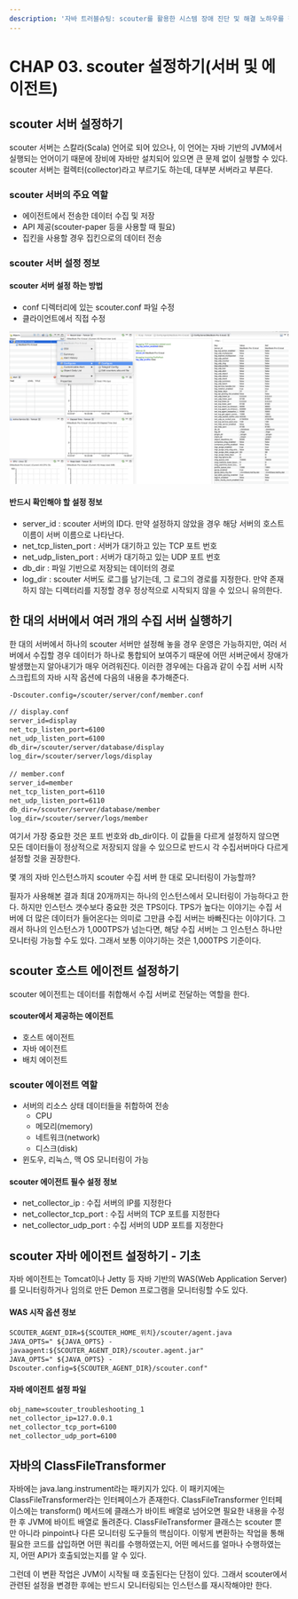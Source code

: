 ```yaml
---
description: '자바 트러블슈팅: scouter를 활용한 시스템 장애 진단 및 해결 노하우를 챕터 3을 요약한 내용입니다.'
---
```


# CHAP 03. scouter 설정하기\(서버 및 에이전트\)

## scouter 서버 설정하기

scouter 서버는 스칼라\(Scala\) 언어로 되어 있으나, 이 언어는 자바 기반의 JVM에서 실행되는 언어이기 때문에 장비에 자바만 설치되어 있으면 큰 문제 없이 실행할 수 있다. scouter 서버는 컬렉터\(collector\)라고 부르기도 하는데, 대부분 서버라고 부른다.

### scouter 서버의 주요 역할

* 에이전트에서 전송한 데이터 수집 및 저장
* API 제공\(scouter-paper 등을 사용할 때 필요\)
* 집킨을 사용할 경우 집킨으로의 데이터 전송

### scouter 서버 설정 정보

#### scouter 서버 설정 하는 방법

* conf 디렉터리에 있는 scouter.conf 파일 수정
* 클라이언트에서 직접 수정

![](../../.gitbook/assets/2020-09-29-3.28.58.png)

#### 반드시 확인해야 할 설정 정보

* server\_id : scouter 서버의 ID다. 만약 설정하지 않았을 경우 해당 서버의 호스트 이름이 서버 이름으로 나타난다.
* net\_tcp\_listen\_port : 서버가 대기하고 있는 TCP 포트 번호
* net\_udp\_listen\_port : 서버가 대기하고 있는 UDP 포트 번호
* db\_dir : 파일 기반으로 저장되는 데이터의 경로
* log\_dir : scouter 서버도 로그를 남기는데, 그 로그의 경로를 지정한다. 만약 존재하지 않는 디렉터리를 지정할 경우 정상적으로 시작되지 않을 수 있으니 유의한다.

## 한 대의 서버에서 여러 개의 수집 서버 실행하기

한 대의 서버에서 하나의 scouter 서버만 설정해 놓을 경우 운영은 가능하지만, 여러 서버에서 수집할 경우 데이터가 하나로 통합되어 보여주기 때문에 어떤 서버군에서 장애가 발생했는지 알아내기가 매우 어려워진다. 이러한 경우에는 다음과 같이 수집 서버 시작 스크립트의 자바 시작 옵션에 다음의 내용을 추가해준다.

```text
-Dscouter.config=/scouter/server/conf/member.conf
```

```text
// display.conf
server_id=display
net_tcp_listen_port=6100
net_udp_listen_port=6100
db_dir=/scouter/server/database/display
log_dir=/scouter/server/logs/display

// member.conf
server_id=member
net_tcp_listen_port=6110
net_udp_listen_port=6110
db_dir=/scouter/server/database/member
log_dir=/scouter/server/logs/member
```

여기서 가장 중요한 것은 포트 번호와 db\_dir이다. 이 값들을 다르게 설정하지 않으면 모든 데이터들이 정상적으로 저장되지 않을 수 있으므로 반드시 각 수집서버마다 다르게 설정할 것을 권장한다.

몇 개의 자바 인스턴스까지 scouter 수집 서버 한 대로 모니터링이 가능할까?

필자가 사용해본 결과 최대 20개까지는 하나의 인스턴스에서 모니터링이 가능하다고 한다. 하지만 인스턴스 갯수보다 중요한 것은 TPS이다. TPS가 높다는 이야기는 수집 서버에 더 많은 데이터가 들어온다는 의미로 그만큼 수집 서버는 바빠진다는 이야기다. 그래서 하나의 인스턴스가 1,000TPS가 넘는다면, 해당 수집 서버는 그 인스턴스 하나만 모니터링 가능할 수도 있다. 그래서 보통 이야기하는 것은 1,000TPS 기준이다.

## scouter 호스트 에이전트 설정하기

scouter 에이전트는 데이터를 취합해서 수집 서버로 전달하는 역할을 한다.

#### scouter에서 제공하는 에이전트

* 호스트 에이전트
* 자바 에이전트
* 배치 에이전트

### scouter 에이전트 역할

* 서버의 리소스 상태 데이터들을 취합하여 전송
  * CPU
  * 메모리\(memory\)
  * 네트워크\(network\)
  * 디스크\(disk\)
* 윈도우, 리눅스, 맥 OS 모니터링이 가능

#### scouter 에이전트 필수 설정 정보

* net\_collector\_ip : 수집 서버의 IP를 지정한다
* net\_collector\_tcp\_port : 수집 서버의 TCP 포트를 지정한다
* net\_collector\_udp\_port : 수집 서버의 UDP 포트를 지정한다

## scouter 자바 에이전트 설정하기 - 기초

자바 에이전트는 Tomcat이나 Jetty 등 자바 기반의 WAS\(Web Application Server\)를 모니터링하거나 임의로 만든 Demon 프로그램을 모니터링할 수도 있다.

#### WAS 시작 옵션 정보

```text
SCOUTER_AGENT_DIR=${SCOUTER_HOME_위치}/scouter/agent.java
JAVA_OPTS=" ${JAVA_OPTS} -javaagent:${SCOUTER_AGENT_DIR}/scouter.agent.jar"
JAVA_OPTS=" ${JAVA_OPTS} -Dscouter.config=${SCOUTER_AGENT_DIR}/scouter.conf"
```

#### 자바 에이전트 설정 파일

```text
obj_name=scouter_troubleshooting_1
net_collector_ip=127.0.0.1
net_collector_tcp_port=6100
net_collector_udp_port=6100
```

## 자바의 ClassFileTransformer

자바에는 java.lang.instrument라는 패키지가 있다. 이 패키지에는 ClassFileTransformer라는 인터페이스가 존재한다. ClassFileTransformer 인터페이스에는 transform\(\) 메서드에 클래스가 바이트 배열로 넘어오면 필요한 내용을 수정한 후 JVM에 바이트 배열로 돌려준다. ClassFileTransformer 클래스는 scouter 뿐만 아니라 pinpoint나 다른 모니터링 도구들의 핵심이다. 이렇게 변환하는 작업을 통해 필요한 코드를 삽입하면 어떤 쿼리를 수행하였는지, 어떤 메서드를 얼마나 수행하였는지, 어떤 API가 호출되었는지를 알 수 있다.

그런데 이 변환 작업은 JVM이 시작될 때 호출된다는 단점이 있다. 그래서 scouter에서 관련된 설정을 변경한 후에는 반드시 모니터링되는 인스턴스를 재시작해야만 한다.

